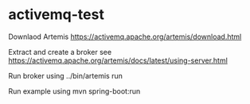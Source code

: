 # activemq-test

Downlaod Artemis https://activemq.apache.org/artemis/download.html

Extract and create a broker see https://activemq.apache.org/artemis/docs/latest/using-server.html

Run broker using ../bin/artemis run

Run example using mvn spring-boot:run